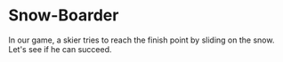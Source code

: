 # Snow-Boarder
In our game, a skier tries to reach the finish point by sliding on the snow. Let's see if he can succeed.
